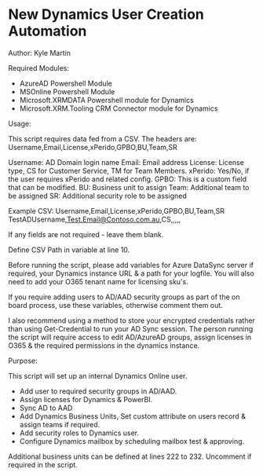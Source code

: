 # New Dynamics User Creation Automation
Author: Kyle Martin

Required Modules:
- AzureAD Powershell Module
- MSOnline Powershell Module
- Microsoft.XRMDATA Powershell module for Dynamics
- Microsoft.XRM.Tooling CRM Connector module for Dynamics

Usage:

This script requires data fed from a CSV. The headers are:
Username,Email,License,xPerido,GPBO,BU,Team,SR

Username: AD Domain login name
Email: Email address
License: License type, CS for Customer Service, TM for Team Members.
xPerido: Yes/No, if the user requires xPerido and related config.
GPBO: This is a custom field that can be modified.
BU: Business unit to assign
Team: Additional team to be assigned
SR: Additional security role to be assigned

Example CSV:
Username,Email,License,xPerido,GPBO,BU,Team,SR
TestADUsername,Test.Email@Contoso.com.au,CS,,,,,

If any fields are not required - leave them blank.

Define CSV Path in variable at line 10. 

Before running the script, please add variables for Azure DataSync server if required, your Dynamics instance URL & a path for your logfile. You will also need to add your O365 tenant name for licensing sku's. 

If you require adding users to AD/AAD security groups as part of the on board process, use these variables, otherwise comment them out.

I also recommend using a method to store your encrypted credentials rather than using Get-Credential to run your AD Sync session. The person running the script will require access to edit AD/AzureAD groups, assign licenses in O365 & the required permissions in the dynamics instance. 

Purpose:

This script will set up an internal Dynamics Online user. 
 - Add user to required security groups in AD/AAD.
 - Assign licenses for Dynamics & PowerBI.
 - Sync AD to AAD
 - Add Dynamics Business Units, Set custom attribute on users record & assign teams if required.
 - Add security roles to Dynamics user.
 - Configure Dynamics mailbox by scheduling mailbox test & approving. 

Additional business units can be defined at lines 222 to 232. Uncomment if required in the script. 

